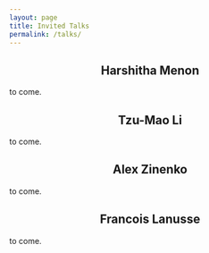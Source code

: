 ```yaml
---
layout: page
title: Invited Talks
permalink: /talks/
---
```


<h2 align='center'>Harshitha Menon</h2>

to come.

<h2 align='center'>Tzu-Mao Li</h2>

to come.

<h2 align='center'>Alex Zinenko</h2>

to come.

<h2 align='center'>Francois Lanusse</h2>

to come.
